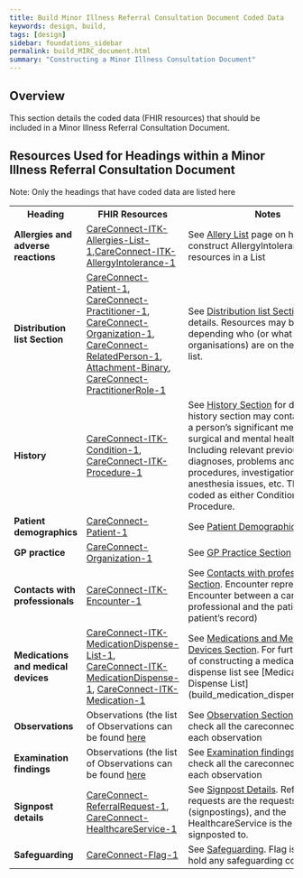```yaml
---
title: Build Minor Illness Referral Consultation Document Coded Data
keywords: design, build,
tags: [design]
sidebar: foundations_sidebar
permalink: build_MIRC_document.html
summary: "Constructing a Minor Illness Consultation Document"
---
```



## Overview ##
This section details the coded data (FHIR resources) that should be included in a Minor Illness Referral Consultation Document.

## Resources Used for Headings within a Minor Illness Referral Consultation Document ##
Note: Only the headings that have coded data are listed here


<table>
<tr><th>Heading</th><th>FHIR Resources</th><th>Notes</th></tr>
<tr>
	<td><b>Allergies and adverse reactions</b></td>
	<td><a href="https://fhir.nhs.uk/STU3/StructureDefinition/CareConnect-ITK-Allergies-List-1">CareConnect-ITK-Allergies-List-1</a>,<a href="https://fhir.nhs.uk/STU3/StructureDefinition/CareConnect-ITK-AllergyIntolerance-1">CareConnect-ITK-AllergyIntolerance-1</a></td>
	<td>See <a href="build_allergy_lists.html">Allery List</a> page on how to construct AllergyIntolerance resources in a List</td>
</tr>
<tr>
	<td><b>Distribution list Section</b></td>
	<td><a href="https://fhir.hl7.org.uk/STU3/StructureDefinition/CareConnect-Patient-1">CareConnect-Patient-1</a>, <a href="https://fhir.hl7.org.uk/STU3/StructureDefinition/CareConnect-Practitioner-1">CareConnect-Practitioner-1</a>, <a href="https://fhir.hl7.org.uk/STU3/StructureDefinition/CareConnect-Organization-1">CareConnect-Organization-1</a>, <a href="https://fhir.hl7.org.uk/STU3/StructureDefinition/CareConnect-RelatedPerson-1">CareConnect-RelatedPerson-1</a>, <a href="http://hl7.org/fhir/stu3/binary.html">Attachment-Binary</a>, <a href="https://fhir.hl7.org.uk/STU3/StructureDefinition/CareConnect-PractitionerRole-1">CareConnect-PractitionerRole-1</a></td>
	<td>See <a href="explore_distribution_list.html">Distribution list Section</a> for details. Resources may be used depending who (or what organisations) are on the distribution list.</td>
</tr>
<tr>
	<td><b>History</b></td>
		<td><a href="https://fhir.nhs.uk/STU3/StructureDefinition/CareConnect-ITK-Condition-1">CareConnect-ITK-Condition-1</a>, <a href="https://fhir.nhs.uk/STU3/StructureDefinition/CareConnect-ITK-Procedure-1">CareConnect-ITK-Procedure-1</a></td>
		<td>See <a href="explore_history.html">History Section</a> for details. The history section may contain details of a person’s significant medical, surgical and mental health history. Including relevant previous diagnoses, problems and issues, procedures, investigations, specific anesthesia issues, etc. These may be coded as either Condition or Procedure.</td>
</tr>
<tr>
	<td><b>Patient demographics</b></td>
	<td><a href="https://fhir.hl7.org.uk/STU3/StructureDefinition/CareConnect-Patient-1">CareConnect-Patient-1</a></td>
	<td>See <a href="explore_patient_demographics.html">Patient Demographics Section</a></td>
</tr>
<tr>
	<td><b>GP practice</b></td>
	<td><a href="https://fhir.hl7.org.uk/STU3/StructureDefinition/CareConnect-Organization-1">CareConnect-Organization-1</a></td>
	<td>See <a href="explore_gp_practice.html">GP Practice Section</a></td>
</tr>
<tr>
	<td><b>Contacts with professionals</b></td>
	<td><a href="https://fhir.nhs.uk/STU3/StructureDefinition/CareConnect-ITK-Encounter-1">CareConnect-ITK-Encounter-1</a></td>
	<td>See <a href="explore_contacts_professionals.html">Contacts with professionals Section</a>. Encounter represents an Encounter between a care professional and the patient (or patient’s record)</td>
</tr>
<tr>
	<td><b>Medications and medical devices</b></td>
	<td><a href="https://fhir.nhs.uk/STU3/StructureDefinition/CareConnect-ITK-MedicationDispense-List-1">CareConnect-ITK-MedicationDispense-List-1</a>, <a href="https://fhir.nhs.uk/STU3/StructureDefinition/CareConnect-ITK-MedicationDispense-1">CareConnect-ITK-MedicationDispense-1</a>, <a href="https://fhir.nhs.uk/STU3/StructureDefinition/CareConnect-ITK-Medication-1">CareConnect-ITK-Medication-1</a></td>
	<td>See <a href="explore_medication_mirc.html">Medications and Medical Devices Section</a>. For further details of constructing a medication dispense list see [Medication Dispense List](build_medication_dispense_list.html)</td>
</tr>
<tr>
	<td><b>Observations</b></td>
	<td>Observations (the list of Observations can be found <a href="https://fhir.hl7.org.uk/StructureDefinition">here</a></td>
	<td>See <a href="explore_observations.html">Observation Section</a> please check all the careconnect relevant to each observation</td>
</tr>
<tr>
	<td><b>Examination findings</b></td>
	<td>Observations (the list of Observations can be found <a href="https://fhir.hl7.org.uk/StructureDefinition">here</a></td>
	<td>See <a href="explore_examination_findings.html">Examination findings</a> please check all the careconnect relevant to each observation</td>
</tr>
<tr>
	<td><b>Signpost details</b></td>
	<td><a href="https://fhir.hl7.org.uk/STU3/StructureDefinition/CareConnect-ReferralRequest-1">CareConnect-ReferralRequest-1</a>, <a href="https://fhir.hl7.org.uk/STU3/StructureDefinition/CareConnect-HealthcareService-1">CareConnect-HealthcareService-1</a></td>
	<td>See <a href="explore_signpost_details.html">Signpost Details</a>. Referral requests are the requests made (signpostings), and the HealthcareService is the servive signposted to.</td>
</tr>
<tr>
	<td><b>Safeguarding</b></td>
	<td><a href="https://fhir.hl7.org.uk/STU3/StructureDefinition/CareConnect-Flag-1">CareConnect-Flag-1</a></td>
	<td>See <a href="explore_safeguarding.html">Safeguarding</a>. Flag is used to hold any safeguarding concerns.</td>
</tr>
</table>

